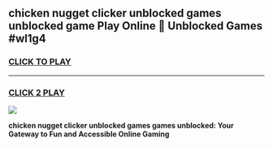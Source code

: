 
## chicken nugget clicker unblocked games unblocked game Play Online 👋 Unblocked Games #wl1g4
<h3>
<a href="https://premium.freeplayer.one?title=chicken_nugget_clicker_unblocked_games&ref=21F">CLICK TO PLAY</a></h3>
<hr>

<h3>
<a href="https://premium.freeplayer.one?title=chicken_nugget_clicker_unblocked_games&ref=21F">CLICK 2 PLAY</a>
  
</h3>

<a href="https://premium.freeplayer.one?title=chicken_nugget_clicker_unblocked_games&ref=21F/"><img src="https://clearcache.store/games.png"></a>


**chicken nugget clicker unblocked games games unblocked: Your Gateway to Fun and Accessible Online Gaming**
